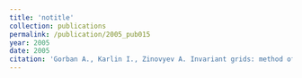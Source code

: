 ```yaml
---
title: 'notitle'
collection: publications
permalink: /publication/2005_pub015
year: 2005
date: 2005
citation: 'Gorban A., Karlin I., Zinovyev A. Invariant grids: method of complexity reduction in reaction networks. 2005. <i>ComPlexUs</i> 2004-05;2:110-127.'
---
```

